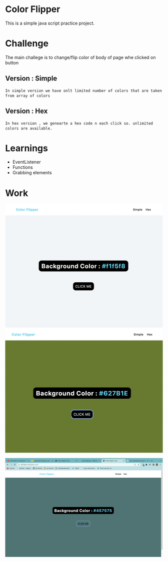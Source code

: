 # Color Flipper

This is a simple java script practice project.
# Challenge 
The main challege is to change/flip color of body of page whe clicked on button
## Version : Simple
    In simple version we have onlt limited number of colors that are taken from array of colors

## Version : Hex
    In hex version , we genearte a hex code n each click so. unlimited colors are available.    
# Learnings
- EventListener
- Functions
- Grabbing elements 
# Work
![ScreenShot](/Screenshot%202022-09-01%20at%208.44.44%20AM.png)
![1](/Screenshot%202022-09-01%20at%208.44.59%20AM.png)

![2](/Screenshot%202022-09-01%20at%208.45.32%20AM.png)